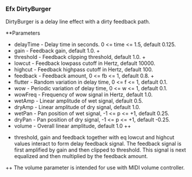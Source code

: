### Efx DirtyBurger

DirtyBurger is a delay line effect with a dirty feedback path.


**Parameters

-   delayTime - Delay time in seconds.  0 <= time <= 1.5, default 0.125.
-   gain      - Feedback gain, default 1.0. + 
-   threshold - Feedback clipping threshold, default 1.0. +
-   lowcut    - Feedback lowpass cutoff in Hertz, default 10000.
-   highcut   - Feedback highpass cutoff in Hertz, default 100.
-   feedback  - Feedback amount, 0 <= fb <= 1, default 0.8. +
-   flutter   - Random variation in delay time, 0 <= f <= 1, default 0.1.
-   wow       - Periodic variation of delay time, 0 <= w <= 1, default 0.1.
-   wowFreq   - Frequency of wow signal in Hertz, default 1.0.
-   wetAmp    - Linear amplitude of wet signal, default 0.5.
-   dryAmp    - Linear amplitude of dry signal, default 1.0.
-   wetPan    - Pan position of wet signal, -1 <= p <= +1, default 0.25.
-   dryPan    - Pan position of dry signal, -1 <= p <= +1, default -0.25.
-   volume    - Overall linear amplitude, default 1.0 ++

+ threshold, gain and feedback together with eq lowcut and highcut values
interact to form delay feedback signal.  The feedback signal is first
amplified by gain and then clipped to threshold.  This signal is next
equalized and then multiplied by the feedback amount.

++ The volume parameter is intended for use with MIDI volume controller.


